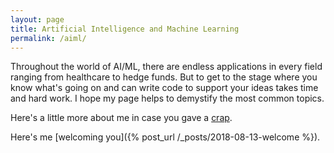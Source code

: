 ```yaml
---
layout: page
title: Artificial Intelligence and Machine Learning
permalink: /aiml/
---
```


Throughout the world of AI/ML, there are endless applications in every field ranging from healthcare to hedge funds. But to get to the stage where you know what's going on and can write code to support your ideas takes time and hard work. I hope my page helps to demystify the most common topics.

Here's a little more about me in case you gave a [crap](about.md). 

Here's me [welcoming you]({% post_url /_posts/2018-08-13-welcome %}).

